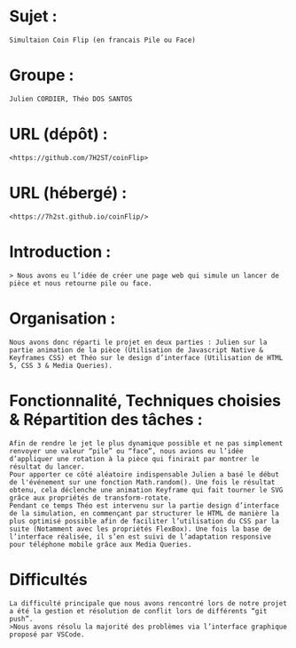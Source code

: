 # Sujet : 

    Simultaion Coin Flip (en francais Pile ou Face)


# Groupe : 

    Julien CORDIER, Théo DOS SANTOS

# URL (dépôt) : 

    <https://github.com/7H2ST/coinFlip>


# URL (hébergé) : 

    <https://7h2st.github.io/coinFlip/>


# Introduction :

    > Nous avons eu l’idée de créer une page web qui simule un lancer de pièce et nous retourne pile ou face. 


# Organisation :

    Nous avons donc réparti le projet en deux parties : Julien sur la partie animation de la pièce (Utilisation de Javascript Native & Keyframes CSS) et Théo sur le design d’interface (Utilisation de HTML 5, CSS 3 & Media Queries).


# Fonctionnalité, Techniques choisies & Répartition des tâches :

    Afin de rendre le jet le plus dynamique possible et ne pas simplement renvoyer une valeur “pile” ou “face”, nous avions eu l’idée d’appliquer une rotation à la pièce qui finirait par montrer le résultat du lancer.
    Pour apporter ce côté aléatoire indispensable Julien a basé le début de l'événement sur une fonction Math.random(). Une fois le résultat obtenu, cela déclenche une animation Keyframe qui fait tourner le SVG grâce aux propriétés de transform-rotate.
    Pendant ce temps Théo est intervenu sur la partie design d’interface de la simulation, en commençant par structurer le HTML de manière la plus optimisé possible afin de faciliter l’utilisation du CSS par la suite (Notamment avec les propriétés FlexBox). Une fois la base de l’interface réalisée, il s’en est suivi de l’adaptation responsive pour téléphone mobile grâce aux Media Queries.


# Difficultés
    La difficulté principale que nous avons rencontré lors de notre projet a été la gestion et résolution de conflit lors de différents “git push”.
    >Nous avons résolu la majorité des problèmes via l’interface graphique proposé par VSCode.

